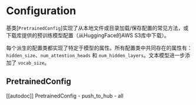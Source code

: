 <!--Copyright 2020 The HuggingFace Team. All rights reserved.

Licensed under the Apache License, Version 2.0 (the "License"); you may not use this file except in compliance with
the License. You may obtain a copy of the License at

http://www.apache.org/licenses/LICENSE-2.0

Unless required by applicable law or agreed to in writing, software distributed under the License is distributed on
an "AS IS" BASIS, WITHOUT WARRANTIES OR CONDITIONS OF ANY KIND, either express or implied. See the License for the
specific language governing permissions and limitations under the License.

⚠️ Note that this file is in Markdown but contain specific syntax for our doc-builder (similar to MDX) that may not be
rendered properly in your Markdown viewer.

-->

# Configuration

基类[`PretrainedConfig`]实现了从本地文件或目录加载/保存配置的常见方法，或下载库提供的预训练模型配置（从HuggingFace的AWS S3库中下载）。

每个派生的配置类都实现了特定于模型的属性。所有配置类中共同存在的属性有：`hidden_size`、`num_attention_heads` 和 `num_hidden_layers`。文本模型进一步添加了 `vocab_size`。


## PretrainedConfig

[[autodoc]] PretrainedConfig
    - push_to_hub
    - all
